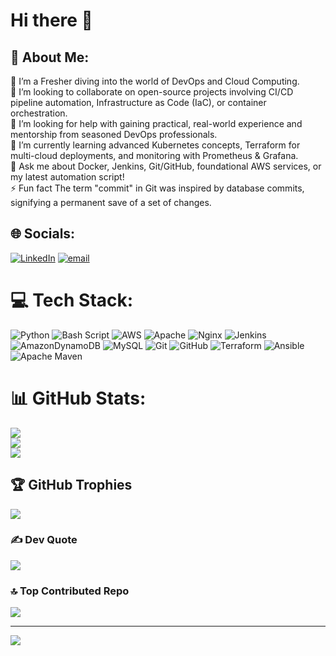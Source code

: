 # Hi there 👋

## 💫 About Me:
🔭 I’m a Fresher diving into the world of DevOps and Cloud Computing.<br>👯 I’m looking to collaborate on open-source projects involving CI/CD pipeline automation, Infrastructure as Code (IaC), or container orchestration.<br>🤝 I’m looking for help with gaining practical, real-world experience and mentorship from seasoned DevOps professionals.<br>🌱 I’m currently learning advanced Kubernetes concepts, Terraform for multi-cloud deployments, and monitoring with Prometheus & Grafana.<br>💬 Ask me about Docker, Jenkins, Git/GitHub, foundational AWS services, or my latest automation script!<br>⚡ Fun fact The term "commit" in Git was inspired by database commits, signifying a permanent save of a set of changes.


## 🌐 Socials:
[![LinkedIn](https://img.shields.io/badge/LinkedIn-%230077B5.svg?logo=linkedin&logoColor=white)](https://linkedin.com/in/https://www.linkedin.com/in/srikanth-suthari/) [![email](https://img.shields.io/badge/Email-D14836?logo=gmail&logoColor=white)](mailto:suthari.srikanthchary@gmail.com) 

# 💻 Tech Stack:
![Python](https://img.shields.io/badge/python-3670A0?style=for-the-badge&logo=python&logoColor=ffdd54) ![Bash Script](https://img.shields.io/badge/bash_script-%23121011.svg?style=for-the-badge&logo=gnu-bash&logoColor=white) ![AWS](https://img.shields.io/badge/AWS-%23FF9900.svg?style=for-the-badge&logo=amazon-aws&logoColor=white) ![Apache](https://img.shields.io/badge/apache-%23D42029.svg?style=for-the-badge&logo=apache&logoColor=white) ![Nginx](https://img.shields.io/badge/nginx-%23009639.svg?style=for-the-badge&logo=nginx&logoColor=white) ![Jenkins](https://img.shields.io/badge/jenkins-%232C5263.svg?style=for-the-badge&logo=jenkins&logoColor=white) ![AmazonDynamoDB](https://img.shields.io/badge/Amazon%20DynamoDB-4053D6?style=for-the-badge&logo=Amazon%20DynamoDB&logoColor=white) ![MySQL](https://img.shields.io/badge/mysql-4479A1.svg?style=for-the-badge&logo=mysql&logoColor=white) ![Git](https://img.shields.io/badge/git-%23F05033.svg?style=for-the-badge&logo=git&logoColor=white) ![GitHub](https://img.shields.io/badge/github-%23121011.svg?style=for-the-badge&logo=github&logoColor=white) ![Terraform](https://img.shields.io/badge/terraform-%235835CC.svg?style=for-the-badge&logo=terraform&logoColor=white) ![Ansible](https://img.shields.io/badge/ansible-%231A1918.svg?style=for-the-badge&logo=ansible&logoColor=white) ![Apache Maven](https://img.shields.io/badge/Apache%20Maven-C71A36?style=for-the-badge&logo=Apache%20Maven&logoColor=white)
# 📊 GitHub Stats:
![](https://github-readme-stats.vercel.app/api?username=srikanth-suthari&theme=dark&hide_border=false&include_all_commits=false&count_private=false)<br/>
![](https://nirzak-streak-stats.vercel.app/?user=srikanth-suthari&theme=dark&hide_border=false)<br/>
![](https://github-readme-stats.vercel.app/api/top-langs/?username=srikanth-suthari&theme=dark&hide_border=false&include_all_commits=false&count_private=false&layout=compact)

## 🏆 GitHub Trophies
![](https://github-profile-trophy.vercel.app/?username=srikanth-suthari&theme=radical&no-frame=true&no-bg=true&margin-w=4)

### ✍️ Dev Quote
![](https://quotes-github-readme.vercel.app/api?type=horizontal&theme=radical)

### 🔝 Top Contributed Repo
![](https://github-contributor-stats.vercel.app/api?username=srikanth-suthari&limit=5&theme=dark&combine_all_yearly_contributions=true)

---
[![](https://visitcount.itsvg.in/api?id=srikanth-suthari&icon=0&color=0)](https://visitcount.itsvg.in)

<!-- Proudly created with GPRM ( https://gprm.itsvg.in ) -->
